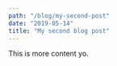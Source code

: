 ```yaml
---
path: "/blog/my-second-post"
date: "2019-05-14"
title: "My second blog post"
---
```


This is more content yo.
